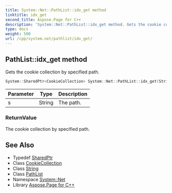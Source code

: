 ```yaml
---
title: System::Net::PathList::idx_get method
linktitle: idx_get
second_title: Aspose.Page for C++
description: 'System::Net::PathList::idx_get method. Gets the cookie collection by specified path in C++.'
type: docs
weight: 500
url: /cpp/system.net/pathlist/idx_get/
---
```

## PathList::idx_get method


Gets the cookie collection by specified path.

```cpp
System::SharedPtr<CookieCollection> System::Net::PathList::idx_get(String s)
```


| Parameter | Type | Description |
| --- | --- | --- |
| s | String | The path. |

### ReturnValue

The cookie collection by specified path.

## See Also

* Typedef [SharedPtr](../../../system/sharedptr/)
* Class [CookieCollection](../../cookiecollection/)
* Class [String](../../../system/string/)
* Class [PathList](../)
* Namespace [System::Net](../../)
* Library [Aspose.Page for C++](../../../)
